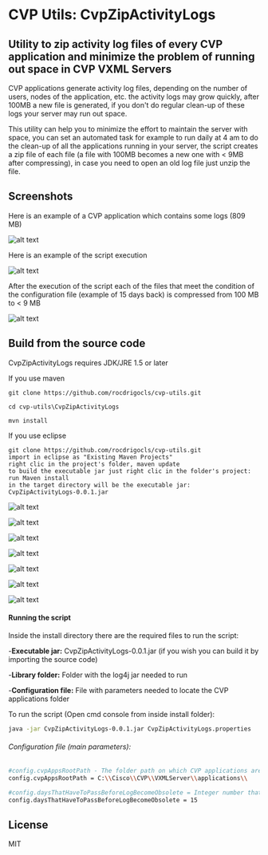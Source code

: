 # CVP Utils: CvpZipActivityLogs
## Utility to zip activity log files of every CVP application and minimize the problem of running out space in CVP VXML Servers

CVP applications generate activity log files, depending on the number of users, nodes of the application, etc. the activity logs may grow quickly, after 100MB a new file is generated, if you don't do regular clean-up of these logs your server may run out space.

This utility can help you to minimize the effort to maintain the server with space, you can set an automated task for example to run daily at 4 am to do the clean-up of all the applications running in your server, the script creates a zip file of each file (a file with 100MB  becomes a new one with < 9MB after compressing),  in case you need to open an old log file just unzip the file.


## Screenshots

Here is an example of a CVP application which contains some logs (809 MB)

![alt text](images/Example-beforeExecution.png "Before execution")

Here is an example of the script execution

![alt text](images/Example-execution.png "During execution")

After the execution of the script each of the files that meet the condition of the configuration file (example of 15 days back) is compressed  from 100 MB to < 9 MB

![alt text](images/Example-afterExecution.png "After execution")


## Build from the source code

CvpZipActivityLogs requires JDK/JRE 1.5 or later

If you use maven

```
git clone https://github.com/rocdrigocls/cvp-utils.git

cd cvp-utils\CvpZipActivityLogs

mvn install
```

If you use eclipse

```
git clone https://github.com/rocdrigocls/cvp-utils.git
import in eclipse as "Existing Maven Projects"
right clic in the project's folder, maven update 
to build the executable jar just right clic in the folder's project: run Maven install
in the target directory will be the executable jar: CvpZipActivityLogs-0.0.1.jar
```
![alt text](images/eclipse-import-maven-project.PNG "Import as Existing Maven Project")

![alt text](images/eclipse-import-maven-project-2.PNG "Select directory")

![alt text](images/eclipse-import-maven-project-3.PNG "Project is imported in eclipse")

![alt text](eclipse-import-maven-project-3b.PNG "Maven - Update Project")

![alt text](images/eclipse-import-maven-project-3c.PNG "Maven - Update Project")

![alt text](images/eclipse-import-maven-project-3d.PNG "Run as - Maven install")

![alt text](images/eclipse-import-maven-project-3e.PNG "Confirmation the Build success")

#### Running the script

Inside the install directory there are the required files to run the script:

-**Executable jar:** CvpZipActivityLogs-0.0.1.jar (if you wish you can build it by importing the source code)

-**Library folder:** Folder with the log4j jar needed to run

-**Configuration file:** File with parameters needed to locate the CVP applications folder

To run the script (Open cmd console from inside install folder):

```bash
java -jar CvpZipActivityLogs-0.0.1.jar CvpZipActivityLogs.properties
```

###### Configuration file (main parameters): 
```bash
#config.cvpAppsRootPath - The folder path on which CVP applications are stored
config.cvpAppsRootPath = C:\\Cisco\\CVP\\VXMLServer\\applications\\

#config.daysThatHaveToPassBeforeLogBecomeObsolete = Integer number that determines the amount of days that have to pass for the last entry of the log file to become 'Obsolete'
config.daysThatHaveToPassBeforeLogBecomeObsolete = 15
```

## License

MIT
